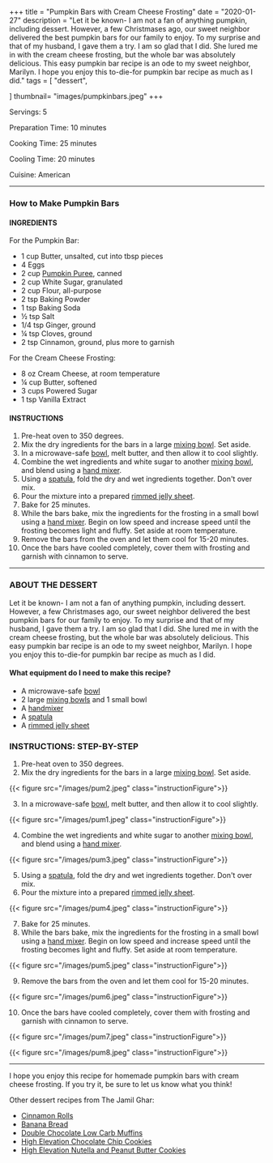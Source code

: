 +++
title = "Pumpkin Bars with Cream Cheese Frosting"
date = "2020-01-27"
description = "Let it be known- I am not a fan of anything pumpkin, including dessert. However, a few Christmases ago, our sweet neighbor delivered the best pumpkin bars for our family to enjoy. To my surprise and that of my husband, I gave them a try. I am so glad that I did. She lured me in with the cream cheese frosting, but the whole bar was absolutely delicious. This easy pumpkin bar recipe is an ode to my sweet neighbor, Marilyn. I hope you enjoy this to-die-for pumpkin bar recipe as much as I did."
tags = [
    "dessert",
   
]
thumbnail= "images/pumpkinbars.jpeg"
+++

Servings: 5 <!--more-->

Preparation Time: 10 minutes 

Cooking Time: 25 minutes

Cooling Time: 20 minutes 

Cuisine: American

----

### How to Make Pumpkin Bars 

#### INGREDIENTS 

For the Pumpkin Bar: 

* 1 cup Butter, unsalted, cut into tbsp pieces
* 4 Eggs 
* 2 cup [Pumpkin Puree](https://amzn.to/38hGCJ1), canned
* 2 cup White Sugar, granulated 
* 2 cup Flour, all-purpose 
* 2 tsp Baking Powder 
* 1 tsp Baking Soda 
* ½ tsp Salt 
* 1/4 tsp Ginger, ground 
* ¼ tsp Cloves, ground 
* 2 tsp Cinnamon, ground, plus more to garnish 

For the Cream Cheese Frosting: 

* 8 oz Cream Cheese, at room temperature
* ¼ cup Butter, softened
* 3 cups Powered Sugar 
* 1 tsp Vanilla Extract 

#### INSTRUCTIONS 

1. Pre-heat oven to 350 degrees. 
2. Mix the dry ingredients for the bars in a large [mixing bowl](https://amzn.to/3DjHZUY). Set aside. 
3. In a microwave-safe [bowl](https://amzn.to/3wMkYre), melt butter, and then allow it to cool slightly. 
4. Combine the wet ingredients and white sugar to another [mixing bowl](https://amzn.to/3DjHZUY), and blend using a [hand mixer](https://amzn.to/3rZWFmo). 
5. Using a [spatula](https://amzn.to/3FliYJq), fold the dry and wet ingredients together. Don't over mix. 
6. Pour the mixture into a prepared [rimmed jelly sheet](https://amzn.to/3s7YJJj). 
7. Bake for 25 minutes. 
8. While the bars bake, mix the ingredients for the frosting in a small bowl using a [hand mixer](https://amzn.to/3rZWFmo). Begin on low speed and increase speed until the frosting becomes light and fluffy. Set aside at room temperature. 
9. Remove the bars from the oven and let them cool for 15-20 minutes. 
10. Once the bars have cooled completely, cover them with frosting and garnish with cinnamon to serve. 

---- 

### ABOUT THE DESSERT 

Let it be known- I am not a fan of anything pumpkin, including dessert. However, a few Christmases ago, our sweet neighbor delivered the best pumpkin bars for our family to enjoy. To my surprise and that of my husband, I gave them a try. I am so glad that I did. She lured me in with the cream cheese frosting, but the whole bar was absolutely delicious. This easy pumpkin bar recipe is an ode to my sweet neighbor, Marilyn. I hope you enjoy this to-die-for pumpkin bar recipe as much as I did.

#### What equipment do I need to make this recipe?

* A microwave-safe [bowl](https://amzn.to/3wMkYre)
* 2 large [mixing bowls](https://amzn.to/3DjHZUY) and 1 small bowl
* A [handmixer](https://amzn.to/3rZWFmo)
*  A [spatula](https://amzn.to/3FliYJq)
* A [rimmed jelly sheet](https://amzn.to/3s7YJJj)

### INSTRUCTIONS: STEP-BY-STEP 

1. Pre-heat oven to 350 degrees. 
2. Mix the dry ingredients for the bars in a large [mixing bowl](https://amzn.to/3DjHZUY). Set aside. 

{{< figure src="/images/pum2.jpeg" class="instructionFigure">}}

3. In a microwave-safe [bowl](https://amzn.to/3wMkYre), melt butter, and then allow it to cool slightly. 

{{< figure src="/images/pum1.jpeg" class="instructionFigure">}}

4. Combine the wet ingredients and white sugar to another [mixing bowl](https://amzn.to/3DjHZUY), and blend using a [hand mixer](https://amzn.to/3rZWFmo). 

{{< figure src="/images/pum3.jpeg" class="instructionFigure">}}

5. Using a [spatula](https://amzn.to/3FliYJq), fold the dry and wet ingredients together. Don't over mix. 
6. Pour the mixture into a prepared [rimmed jelly sheet](https://amzn.to/3s7YJJj). 

{{< figure src="/images/pum4.jpeg" class="instructionFigure">}}

7. Bake for 25 minutes. 
8. While the bars bake, mix the ingredients for the frosting in a small bowl using a [hand mixer](https://amzn.to/3rZWFmo). Begin on low speed and increase speed until the frosting becomes light and fluffy. Set aside at room temperature. 

{{< figure src="/images/pum5.jpeg" class="instructionFigure">}}

9. Remove the bars from the oven and let them cool for 15-20 minutes. 

{{< figure src="/images/pum6.jpeg" class="instructionFigure">}}

10. Once the bars have cooled completely, cover them with frosting and garnish with cinnamon to serve.

{{< figure src="/images/pum7.jpeg" class="instructionFigure">}}

{{< figure src="/images/pum8.jpeg" class="instructionFigure">}}

---- 

I hope you enjoy this recipe for homemade pumpkin bars with cream cheese frosting. If you try it, be sure to let us know what you think!

Other dessert recipes from The Jamil Ghar:
* [Cinnamon Rolls](https://www.jamilghar.com/recipe/cinnamon_rolls/)
* [Banana Bread](https://www.jamilghar.com/recipe/banana_bread/)
* [Double Chocolate Low Carb Muffins](https://www.jamilghar.com/recipe/double_chocolate_lowcarb_muffins/)
* [High Elevation Chocolate Chip Cookies](https://www.jamilghar.com/recipe/high_elevation_chochip_cookie/)
* [High Elevation Nutella and Peanut Butter Cookies](https://www.jamilghar.com/recipe/nutella_cookies/)

